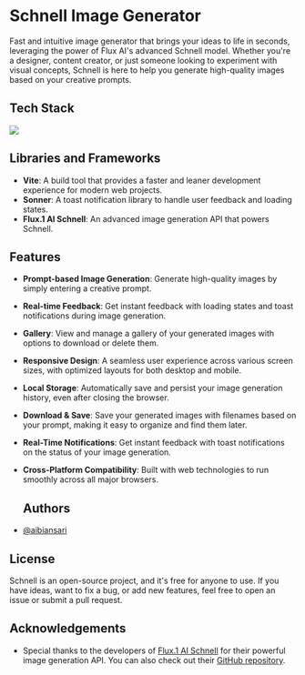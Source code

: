 
# Schnell Image Generator

Fast and intuitive image generator that brings your ideas to life in seconds, leveraging the power of Flux AI's advanced Schnell model. Whether you're a designer, content creator, or just someone looking to experiment with visual concepts, Schnell is here to help you generate high-quality images based on your creative prompts.

## Tech Stack

<img src="https://skillicons.dev/icons?i=react,tailwind,html,css,vite,vscode,git,typescript,github,ai,ps" />

## Libraries and Frameworks

- **Vite**: A build tool that provides a faster and leaner development experience for modern web projects.
- **Sonner**: A toast notification library to handle user feedback and loading states.
- **Flux.1 AI Schnell**: An advanced image generation API that powers Schnell.

## Features

- **Prompt-based Image Generation**: Generate high-quality images by simply entering a creative prompt.
- **Real-time Feedback**: Get instant feedback with loading states and toast notifications during image generation.
- **Gallery**: View and manage a gallery of your generated images with options to download or delete them.
- **Responsive Design**: A seamless user experience across various screen sizes, with optimized layouts for both desktop and mobile.
- **Local Storage**: Automatically save and persist your image generation history, even after closing the browser.
- **Download & Save**: Save your generated images with filenames based on your prompt, making it easy to organize and find them later.
- **Real-Time Notifications**: Get instant feedback with toast notifications on the status of your image generation.
- **Cross-Platform Compatibility**: Built with web technologies to run smoothly across all major browsers.

  ## Authors

- [@aibiansari](https://www.github.com/aibiansari)

## License

Schnell is an open-source project, and it's free for anyone to use. If you have ideas, want to fix a bug, or add new features, feel free to open an issue or submit a pull request.

  ## Acknowledgements

- Special thanks to the developers of [Flux.1 AI Schnell](https://huggingface.co/black-forest-labs/FLUX.1-schnell) for their powerful image generation API. You can also check out their [GitHub repository](https://github.com/black-forest-labs/flux).
